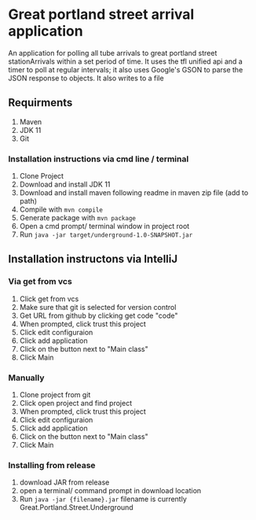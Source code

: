 # Great portland street arrival application
An application for polling all tube arrivals to great portland street stationArrivals within a set period of time.
It uses the tfl unified api and a timer to poll at regular intervals; it also uses Google's GSON to parse
the JSON response to objects. It also writes to a file 

## Requirments

1. Maven
2. JDK 11
3. Git

### Installation instructions via cmd line / terminal

1. Clone Project
2. Download and install JDK 11
3. Download and install maven following readme in maven zip file (add to path)
4. Compile with `mvn compile`
5. Generate package with `mvn package`
6. Open a cmd prompt/ terminal window in project root
7. Run `java -jar target/underground-1.0-SNAPSHOT.jar`

## Installation instructons via IntelliJ

### Via get from vcs

1. Click get from vcs
2. Make sure that git is selected for version control
3. Get URL from github by clicking get code "code"
4. When prompted, click trust this project
5. Click edit configuraion
6. Click add application
7. Click on the button next to "Main class"
8. Click Main

### Manually

1. Clone project from git
2. Click open project and find project
4. When prompted, click trust this project
5. Click edit configuraion
6. Click add application
7. Click on the button next to "Main class"
8. Click Main

### Installing from release

1. download JAR from release
2. open a terminal/ command prompt in download location
3. Run `java -jar {filename}.jar` filename is currently Great.Portland.Street.Underground

